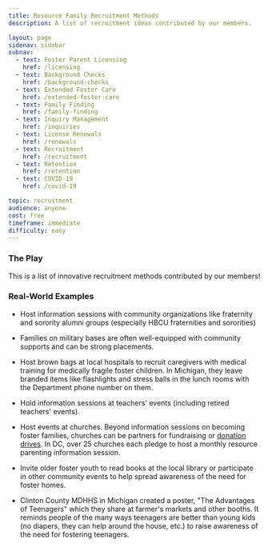 ```yaml
---
title: Resource Family Recruitment Methods
description: A list of recruitment ideas contributed by our members.

layout: page
sidenav: sidebar
subnav:
  - text: Foster Parent Licensing
    href: /licensing
  - text: Background Checks
    href: /background-checks
  - text: Extended Foster Care
    href: /extended-foster-care
  - text: Family Finding
    href: /family-finding
  - text: Inquiry Management
    href: /inquiries
  - text: License Renewals
    href: /renewals
  - text: Recruitment
    href: /recruitment
  - text: Retention
    href: /retention
  - text: COVID-19
    href: /covid-19

topic: recruitment
audience: anyone
cost: free
timeframe: immediate
difficulty: easy
---
```



### The Play

This is a list of innovative recruitment methods contributed by our members!


### Real-World Examples

* Host information sessions with community organizations like fraternity and sorority alumni groups (especially HBCU fraternities and sororities)

* Families on military bases are often well-equipped with community supports and can be strong placements.

* Host brown bags at local hospitals to recruit caregivers with medical training for medically fragile foster children. In Michigan, they leave branded items like flashlights and stress balls in the lunch rooms with the Department phone number on them.

* Hold information sessions at teachers' events (including retired teachers' events).

* Host events at churches. Beyond information sessions on becoming foster families, churches can be partners for fundraising or [donation drives](/provide_inspection_items_to_families_in_need). In DC, over 25 churches each pledge to host a monthly resource parenting information session.

* Invite older foster youth to read books at the local library or participate in other community events to help spread awareness of the need for foster homes.

* Clinton County MDHHS in Michigan created a poster, "The Advantages of Teenagers" which they share at farmer's markets and other booths. It reminds people of the many ways teenagers are better than young kids (no diapers, they can help around the house, etc.) to raise awareness of the need for fostering teenagers. 

